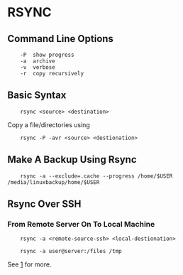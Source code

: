 RSYNC
=====

## Command Line Options

```
	-P	show progress
	-a	archive
	-v	verbose
	-r	copy recursively
```

## Basic Syntax

```
	rsync <source> <destination>
```

Copy a file/directories using 

```
	rsync -P -avr <source> <destionation>
```

## Make A Backup Using Rsync

```
	rsync -a --exclude=.cache --progress /home/$USER /media/linuxbackup/home/$USER
```

## Rsync Over SSH 

### From Remote Server On To Local Machine

```
	rsync -a <remote-source-ssh> <local-destionation>

	rsync -a user@server:/files /tmp
```

See [1] for more.

[1]:https://www.digitalocean.com/community/tutorials/how-to-use-rsync-to-sync-local-and-remote-directories
